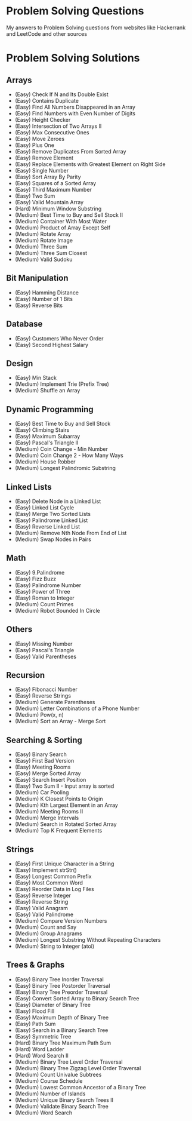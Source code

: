 # Problem Solving Questions
My answers to Problem Solving questions from websites like Hackerrank and LeetCode and other sources

# Problem Solving Solutions

## Arrays

- (Easy) Check If N and Its Double Exist
- (Easy) Contains Duplicate
- (Easy) Find All Numbers Disappeared in an Array
- (Easy) Find Numbers with Even Number of Digits
- (Easy) Height Checker
- (Easy) Intersection of Two Arrays II
- (Easy) Max Consecutive Ones
- (Easy) Move Zeroes
- (Easy) Plus One
- (Easy) Remove Duplicates From Sorted Array
- (Easy) Remove Element
- (Easy) Replace Elements with Greatest Element on Right Side
- (Easy) Single Number
- (Easy) Sort Array By Parity
- (Easy) Squares of a Sorted Array
- (Easy) Third Maximum Number
- (Easy) Two Sum
- (Easy) Valid Mountain Array
- (Hard) Minimum Window Substring
- (Medium) Best Time to Buy and Sell Stock II
- (Medium) Container With Most Water
- (Medium) Product of Array Except Self
- (Medium) Rotate Array
- (Medium) Rotate Image
- (Medium) Three Sum
- (Medium) Three Sum Closest
- (Medium) Valid Sudoku

## Bit Manipulation

- (Easy) Hamming Distance
- (Easy) Number of 1 Bits
- (Easy) Reverse Bits

## Database

- (Easy) Customers Who Never Order
- (Easy) Second Highest Salary

## Design

- (Easy) Min Stack
- (Medium) Implement Trie (Prefix Tree)
- (Medium) Shuffle an Array

## Dynamic Programming

- (Easy) Best Time to Buy and Sell Stock
- (Easy) Climbing Stairs
- (Easy) Maximum Subarray
- (Easy) Pascal's Triangle II
- (Medium) Coin Change - Min Number
- (Medium) Coin Change 2 - How Many Ways
- (Medium) House Robber
- (Medium) Longest Palindromic Substring

## Linked Lists

- (Easy) Delete Node in a Linked List
- (Easy) Linked List Cycle
- (Easy) Merge Two Sorted Lists
- (Easy) Palindrome Linked List
- (Easy) Reverse Linked List
- (Medium) Remove Nth Node From End of List
- (Medium) Swap Nodes in Pairs

## Math

- (Easy) 9.Palindrome
- (Easy) Fizz Buzz
- (Easy) Palindrome Number
- (Easy) Power of Three
- (Easy) Roman to Integer
- (Medium) Count Primes
- (Medium) Robot Bounded In Circle

## Others

- (Easy) Missing Number
- (Easy) Pascal's Triangle
- (Easy) Valid Parentheses

## Recursion

- (Easy) Fibonacci Number
- (Easy) Reverse Strings
- (Medium) Generate Parentheses
- (Medium) Letter Combinations of a Phone Number
- (Medium) Pow(x, n)
- (Medium) Sort an Array - Merge Sort

## Searching & Sorting

- (Easy) Binary Search
- (Easy) First Bad Version
- (Easy) Meeting Rooms
- (Easy) Merge Sorted Array
- (Easy) Search Insert Position
- (Easy) Two Sum II - Input array is sorted
- (Medium) Car Pooling
- (Medium) K Closest Points to Origin
- (Medium) Kth Largest Element in an Array
- (Medium) Meeting Rooms II
- (Medium) Merge Intervals
- (Medium) Search in Rotated Sorted Array
- (Medium) Top K Frequent Elements

## Strings

- (Easy) First Unique Character in a String
- (Easy) Implement strStr()
- (Easy) Longest Common Prefix
- (Easy) Most Common Word
- (Easy) Reorder Data in Log Files
- (Easy) Reverse Integer
- (Easy) Reverse String
- (Easy) Valid Anagram
- (Easy) Valid Palindrome
- (Medium) Compare Version Numbers
- (Medium) Count and Say
- (Medium) Group Anagrams
- (Medium) Longest Substring Without Repeating Characters
- (Medium) String to Integer (atoi)

## Trees & Graphs

- (Easy) Binary Tree Inorder Traversal
- (Easy) Binary Tree Postorder Traversal
- (Easy) Binary Tree Preorder Traversal
- (Easy) Convert Sorted Array to Binary Search Tree
- (Easy) Diameter of Binary Tree
- (Easy) Flood Fill
- (Easy) Maximum Depth of Binary Tree
- (Easy) Path Sum
- (Easy) Search in a Binary Search Tree
- (Easy) Symmetric Tree
- (Hard) Binary Tree Maximum Path Sum
- (Hard) Word Ladder
- (Hard) Word Search II
- (Medium) Binary Tree Level Order Traversal
- (Medium) Binary Tree Zigzag Level Order Traversal
- (Medium) Count Univalue Subtrees
- (Medium) Course Schedule
- (Medium) Lowest Common Ancestor of a Binary Tree
- (Medium) Number of Islands
- (Medium) Unique Binary Search Trees II
- (Medium) Validate Binary Search Tree
- (Medium) Word Search
